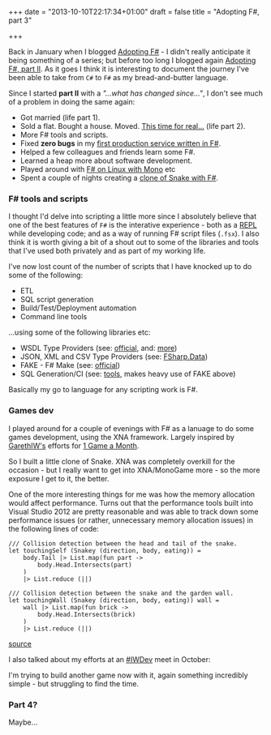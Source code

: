 +++
date = "2013-10-10T22:17:34+01:00"
draft = false
title = "Adopting F#, part 3"

+++

Back in January when I blogged [Adopting F#](/2013/01/adopting-fsharp.html) - I didn't really anticipate it being something of a series; but before too long I blogged again [Adopting F#, part II](/2013/01/adopting-fsharp.html). As it goes I think it is interesting to document the journey I've been able to take from `C#` to `F#` as my bread-and-butter language.

Since I started **part II** with a *"...what has changed since..."*, I don't see much of a problem in doing the same again:

* Got married (life part 1).
* Sold a flat. Bought a house. Moved. [This time for real...](2012/10/moving-house-dot-dot-dot.html) (life part 2).
* More F# tools and scripts.
* Fixed **zero bugs** in my [first production service written in F#](/2013/01/adopting-fsharp.html).
* Helped a few colleagues and friends learn some F#.
* Learned a heap more about software development.
* Played around with [F# on Linux with Mono](/2013/07/service-stack-fsharp-mono-fastcgi-nginx.html) etc 
* Spent a couple of nights creating a [clone of Snake with F#](https://github.com/saxonmatt/Fsssss).

<!--more-->

### F# tools and scripts

I thought I'd delve into scripting a little more since I absolutely believe that one of the best features of `F#` is the interative experience - both as a [REPL](http://en.wikipedia.org/wiki/Read%E2%80%93eval%E2%80%93print_loop) while developing code; and as a way of running F# script files (`.fsx`). I also think it is worth giving a bit of a shout out to some of the libraries and tools that I've used both privately and as part of my working life.

I've now lost count of the number of scripts that I have knocked up to do some of the following:

* ETL
* SQL script generation
* Build/Test/Deployment automation
* Command line tools

...using some of the following libraries etc:

* WSDL Type Providers (see: [official](http://msdn.microsoft.com/en-us/library/vstudio/hh362328.aspx), and: [more](/2013/01/fsharp-wsdl-typeprovider-and-untrusted-server-certificates.html))
* JSON, XML and CSV Type Providers (see: [FSharp.Data](http://fsharp.github.io/FSharp.Data/))
* FAKE - F# Make (see: [official](http://fsharp.github.io/FAKE/))
* SQL Generation/CI (see: [tools](https://github.com/saxonmatt/DbProject/tree/tools), makes heavy use of FAKE above)

Basically my go to language for any scripting work is F#.

### Games dev

I played around for a couple of evenings with F# as a lanuage to do some games development, using the XNA framework. Largely inspired by [GarethIW's](https://twitter.com/GarethIW) efforts for [1 Game a Month](http://www.garethpw.co.uk/search/label/1GAM).

So I built a little clone of Snake. XNA was completely overkill for the occasion - but I really want to get into XNA/MonoGame more - so the more exposure I get to it, the better.

One of the more interesting things for me was how the memory allocation would affect performance. Turns out that the performance tools built into Visual Studio 2012 are pretty reasonable and was able to track down some performance issues (or rather, unnecessary memory allocation issues) in the following lines of code: 


    /// Collision detection between the head and tail of the snake.
    let touchingSelf (Snakey (direction, body, eating)) = 
        body.Tail |> List.map(fun part ->
            body.Head.Intersects(part)
        )
        |> List.reduce (||)  
        
    /// Collision detection between the snake and the garden wall.
    let touchingWall (Snakey (direction, body, eating)) wall = 
        wall |> List.map(fun brick ->
            body.Head.Intersects(brick)
        )
        |> List.reduce (||)

[source](https://github.com/saxonmatt/Fsssss/blob/master/src/Fsssss/Snake.fs#L127-L139)

I also talked about my efforts at an [#IWDev](/iwdev/) meet in October:

<script async class="speakerdeck-embed" data-id="218a81300cc501310c903a30d744b908" data-ratio="1.33333333333333" src="//speakerdeck.com/assets/embed.js"></script>

I'm trying to build another game now with it, again something incredibly simple - but struggling to find the time.

### Part 4?

Maybe...
